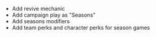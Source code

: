 - Add revive mechanic
- Add campaign play as "Seasons"
- Add seasons modifiers
- Add team perks and character perks for season games